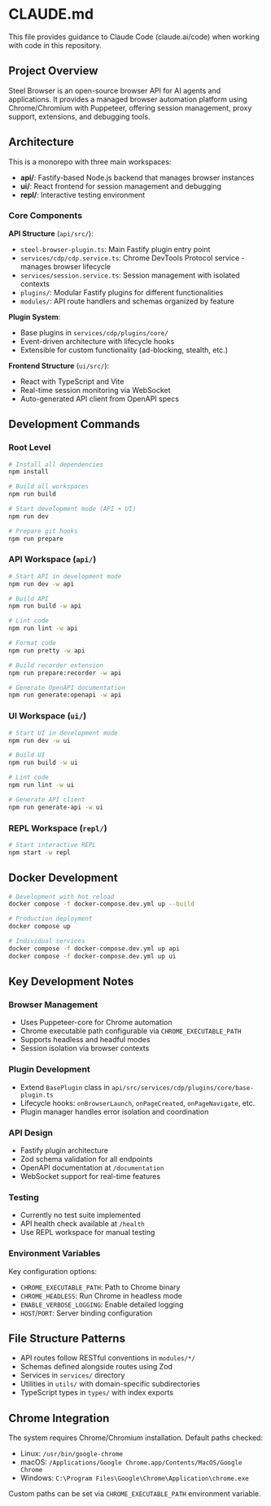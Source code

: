 # CLAUDE.md

This file provides guidance to Claude Code (claude.ai/code) when working with code in this repository.

## Project Overview

Steel Browser is an open-source browser API for AI agents and applications. It provides a managed browser automation platform using Chrome/Chromium with Puppeteer, offering session management, proxy support, extensions, and debugging tools.

## Architecture

This is a monorepo with three main workspaces:

- **api/**: Fastify-based Node.js backend that manages browser instances
- **ui/**: React frontend for session management and debugging
- **repl/**: Interactive testing environment

### Core Components

**API Structure** (`api/src/`):
- `steel-browser-plugin.ts`: Main Fastify plugin entry point
- `services/cdp/cdp.service.ts`: Chrome DevTools Protocol service - manages browser lifecycle
- `services/session.service.ts`: Session management with isolated contexts
- `plugins/`: Modular Fastify plugins for different functionalities
- `modules/`: API route handlers and schemas organized by feature

**Plugin System**:
- Base plugins in `services/cdp/plugins/core/`
- Event-driven architecture with lifecycle hooks
- Extensible for custom functionality (ad-blocking, stealth, etc.)

**Frontend Structure** (`ui/src/`):
- React with TypeScript and Vite
- Real-time session monitoring via WebSocket
- Auto-generated API client from OpenAPI specs

## Development Commands

### Root Level
```bash
# Install all dependencies
npm install

# Build all workspaces
npm run build

# Start development mode (API + UI)
npm run dev

# Prepare git hooks
npm run prepare
```

### API Workspace (`api/`)
```bash
# Start API in development mode
npm run dev -w api

# Build API
npm run build -w api

# Lint code
npm run lint -w api

# Format code
npm run pretty -w api

# Build recorder extension
npm run prepare:recorder -w api

# Generate OpenAPI documentation
npm run generate:openapi -w api
```

### UI Workspace (`ui/`)
```bash
# Start UI in development mode
npm run dev -w ui

# Build UI
npm run build -w ui

# Lint code
npm run lint -w ui

# Generate API client
npm run generate-api -w ui
```

### REPL Workspace (`repl/`)
```bash
# Start interactive REPL
npm start -w repl
```

## Docker Development

```bash
# Development with hot reload
docker compose -f docker-compose.dev.yml up --build

# Production deployment
docker compose up

# Individual services
docker compose -f docker-compose.dev.yml up api
docker compose -f docker-compose.dev.yml up ui
```

## Key Development Notes

### Browser Management
- Uses Puppeteer-core for Chrome automation
- Chrome executable path configurable via `CHROME_EXECUTABLE_PATH`
- Supports headless and headful modes
- Session isolation via browser contexts

### Plugin Development
- Extend `BasePlugin` class in `api/src/services/cdp/plugins/core/base-plugin.ts`
- Lifecycle hooks: `onBrowserLaunch`, `onPageCreated`, `onPageNavigate`, etc.
- Plugin manager handles error isolation and coordination

### API Design
- Fastify plugin architecture
- Zod schema validation for all endpoints
- OpenAPI documentation at `/documentation`
- WebSocket support for real-time features

### Testing
- Currently no test suite implemented
- API health check available at `/health`
- Use REPL workspace for manual testing

### Environment Variables
Key configuration options:
- `CHROME_EXECUTABLE_PATH`: Path to Chrome binary
- `CHROME_HEADLESS`: Run Chrome in headless mode
- `ENABLE_VERBOSE_LOGGING`: Enable detailed logging
- `HOST`/`PORT`: Server binding configuration

## File Structure Patterns

- API routes follow RESTful conventions in `modules/*/`
- Schemas defined alongside routes using Zod
- Services in `services/` directory
- Utilities in `utils/` with domain-specific subdirectories
- TypeScript types in `types/` with index exports

## Chrome Integration

The system requires Chrome/Chromium installation. Default paths checked:
- Linux: `/usr/bin/google-chrome`
- macOS: `/Applications/Google Chrome.app/Contents/MacOS/Google Chrome`
- Windows: `C:\Program Files\Google\Chrome\Application\chrome.exe`

Custom paths can be set via `CHROME_EXECUTABLE_PATH` environment variable.